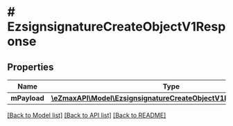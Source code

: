 # # EzsignsignatureCreateObjectV1Response

## Properties

Name | Type | Description | Notes
------------ | ------------- | ------------- | -------------
**mPayload** | [**\eZmaxAPI\Model\EzsignsignatureCreateObjectV1ResponseMPayload**](EzsignsignatureCreateObjectV1ResponseMPayload.md) |  | 

[[Back to Model list]](../../README.md#documentation-for-models) [[Back to API list]](../../README.md#documentation-for-api-endpoints) [[Back to README]](../../README.md)


